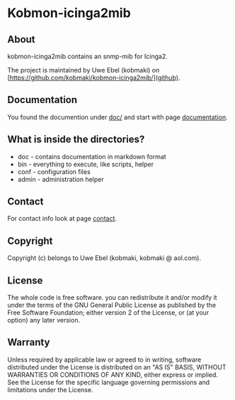 # Kobmon-icinga2mib

## About

kobmon-icinga2mib contains an snmp-mib for Icinga2. 

The project is maintained by Uwe Ebel (kobmaki) on [https://github.com/kobmaki/kobmon-icinga2mib/](github).


## Documentation

You found the documention under [doc/](doc/) and start with page [documentation](doc/00-A-documentation.md).

## What is inside the directories?
* doc - contains documentation in markdown format
* bin - everything to execute, like scripts, helper
* conf - configuration files
* admin - administration helper

## Contact
For contact info look at page [contact](https://github.com/kobmaki/).

## Copyright

Copyright (c) belongs to Uwe Ebel (kobmaki, kobmaki @ aol.com).

## License

The whole code is free software. you can redistribute it and/or modify it under the terms of the GNU General Public License as published by the Free Software Foundation; either version 2 of the License, or (at your option) any later version.

## Warranty
Unless required by applicable law or agreed to in writing, software distributed under the License is distributed on an "AS IS" BASIS, WITHOUT WARRANTIES OR CONDITIONS OF ANY KIND, either express or implied. See the License for the specific language governing permissions and limitations under the License.
